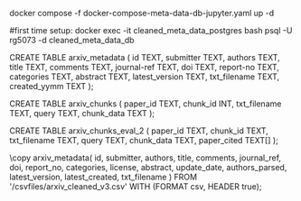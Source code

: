 docker compose -f docker-compose-meta-data-db-jupyter.yaml up -d

#first time setup:
 docker exec -it cleaned_meta_data_postgres bash
 psql -U rg5073 -d cleaned_meta_data_db

 CREATE TABLE arxiv_metadata (
    id TEXT,
    submitter TEXT,
    authors TEXT,
    title TEXT,
    comments TEXT,
    journal-ref TEXT,
    doi TEXT,
    report-no TEXT,
    categories TEXT,
    abstract TEXT,
    latest_version TEXT,
    txt_filename TEXT,
    created_yymm TEXT
);

CREATE TABLE arxiv_chunks (
    paper_id TEXT,
    chunk_id INT,
    txt_filename TEXT,
    query TEXT,
    chunk_data TEXT
);

CREATE TABLE arxiv_chunks_eval_2 (
    paper_id TEXT,
    chunk_id TEXT,
    txt_filename TEXT,
    query TEXT,
    chunk_data TEXT,
    paper_cited TEXT[]
);

\copy arxiv_metadata(
    id, submitter, authors, title, comments, journal_ref, doi, report_no,
    categories, license, abstract, update_date, authors_parsed, latest_version, latest_created, txt_filename
)
FROM '/csvfiles/arxiv_cleaned_v3.csv'
WITH (FORMAT csv, HEADER true);




